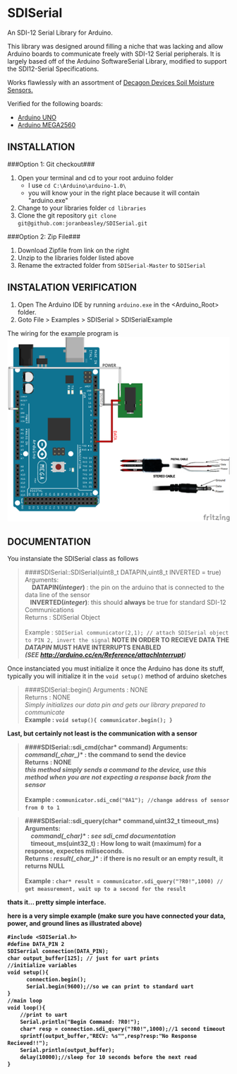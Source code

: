 SDISerial 
=========

An SDI-12 Serial Library for Arduino.

This library was designed around filling a niche that was lacking and allow Arduino boards to communicate freely with SDI-12 Serial peripherals.  It is largely based off of the Arduino SoftwareSerial Library, modified to support the SDI12-Serial Specifications.

Works flawlessly with an assortment of [Decagon Devices Soil Moisture Sensors.](http://www.decagon.com/products/soils/)

Verified for the following boards: 
   - [Arduino UNO](http://arduino.cc/en/Main/arduinoBoardUno)
   - [Arduino MEGA2560](http://arduino.cc/en/Main/ArduinoBoardMega2560)
   
INSTALLATION
------------
###Option 1: Git checkout###
1. Open your terminal and cd to your root arduino folder
	- I use `cd C:\Arduino\arduino-1.0\`
	- you will know your in the right place because it will contain "arduino.exe"
2. Change to your libraries folder `cd libraries`
3. Clone the git repository `git clone git@github.com:joranbeasley/SDISerial.git`
	
###Option 2: Zip File###
1. Download Zipfile from link on the right
2. Unzip to the libraries folder listed above
3. Rename the extracted folder from `SDISerial-Master` to `SDISerial`
	
INSTALATION VERIFICATION
------------------------
1. Open The Arduino IDE by running `arduino.exe` in the <Arduino_Root> folder.
2. Goto File > Examples > SDISerial > SDISerialExample

The wiring for the example program is 
![Wiring Diagram](examples/ATMEGA_SDI_HOOKUP.png)

DOCUMENTATION
-------------

You instansiate the SDISerial class as follows
> ####SDISerial::SDISerial(uint8_t DATAPIN,uint8_t INVERTED = true)	
> Arguments:<br/>&nbsp;&nbsp;&nbsp;  **DATAPIN(_integer_)** : the pin on the arduino that is connected to the data line of the sensor <br/>
> &nbsp;&nbsp;&nbsp;**INVERTED(_integer_)**: this should **always** be true for standard SDI-12 Communications<br/>
> Returns  : SDISerial Object <br/><br/>
> Example  : `SDISerial communicator(2,1); // attach SDISerial object to PIN 2, invert the signal`
> **NOTE IN ORDER TO RECIEVE DATA THE _DATAPIN_ MUST HAVE INTERRUPTS ENABLED <br/>_(SEE http://arduino.cc/en/Reference/attachInterrupt)_**<br/>


Once instanciated you must initialize it once the Arduino has done its stuff, typically you will initialize it in the `void setup()` method of arduino sketches

> ####SDISerial::begin()
> Arguments : NONE <br/>
> Returns     : NONE <br/>
> _Simply initializes our data pin and gets our library prepared to communicate_ <br/><b/>
> Example     :  `void setup(){ communicator.begin(); }`
    
Last, but certainly not least is the communication with a sensor

> ####SDISerial::sdi_cmd(char* command)
> Arguments: **command(_char*_)** : the command to send the device<br/>
> Returns    : NONE <br/>
> _this method simply  sends a command to the device, use this method when you are not expecting a response back from the sensor_<br/><br/>
> Example : `communicator.sdi_cmd("0A1"); //change address of sensor from 0 to 1`
    
    
> ####SDISerial::sdi_query(char* command,uint32_t timeout_ms)
> Arguments:<br/>&nbsp;&nbsp;&nbsp;&nbsp;**command(_char*)** : _see sdi_cmd documentation_<br/>
> &nbsp;&nbsp;&nbsp;&nbsp;**timeout_ms(uint32_t)** :  How long to wait (maximum) for a response, expectes miliseconds.<br/>
> Returns   : **result(_char*_)** : if there is no result or an empty result, it returns NULL<br/><br/>
> Example  :  `char* result = communicator.sdi_query("?R0!",1000) // get measurement, wait up to a second for the result`


thats it... pretty simple interface.

here is a very simple example (make sure you have connected your data, power, and ground lines as illustrated above)


	#include <SDISerial.h>
	#define DATA_PIN 2
	SDISerrial connection(DATA_PIN);
	char output_buffer[125]; // just for uart prints
	//initialize variables
	void setup(){
	      connection.begin();
	      Serial.begin(9600);//so we can print to standard uart
	}
	//main loop
	void loop(){
	    //print to uart
	    Serial.println("Begin Command: ?R0!");
	    char* resp = connection.sdi_query("?R0!",1000);//1 second timeout
	    sprintf(output_buffer,"RECV: %s"",resp?resp:"No Response Recieved!!");
	    Serial.println(output_buffer);
	    delay(10000);//sleep for 10 seconds before the next read
	}